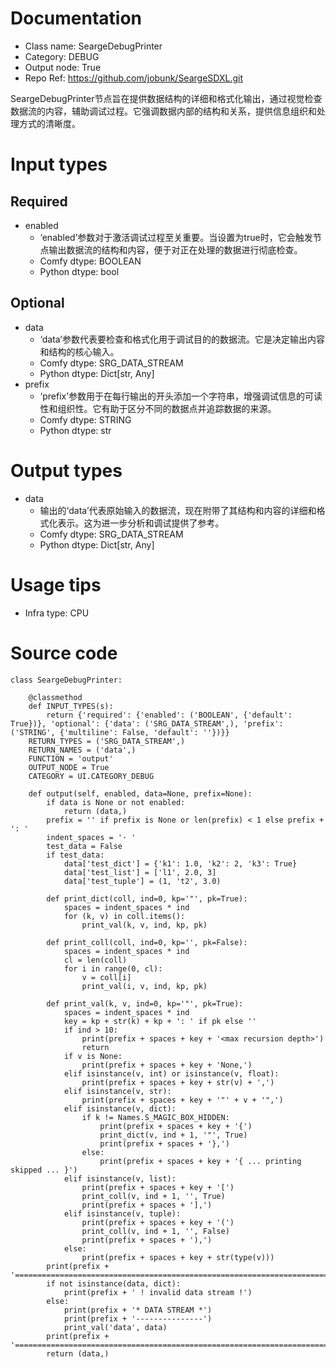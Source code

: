 # Documentation
- Class name: SeargeDebugPrinter
- Category: DEBUG
- Output node: True
- Repo Ref: https://github.com/jobunk/SeargeSDXL.git

SeargeDebugPrinter节点旨在提供数据结构的详细和格式化输出，通过视觉检查数据流的内容，辅助调试过程。它强调数据内部的结构和关系，提供信息组织和处理方式的清晰度。

# Input types
## Required
- enabled
    - ‘enabled’参数对于激活调试过程至关重要。当设置为true时，它会触发节点输出数据流的结构和内容，便于对正在处理的数据进行彻底检查。
    - Comfy dtype: BOOLEAN
    - Python dtype: bool
## Optional
- data
    - ‘data’参数代表要检查和格式化用于调试目的的数据流。它是决定输出内容和结构的核心输入。
    - Comfy dtype: SRG_DATA_STREAM
    - Python dtype: Dict[str, Any]
- prefix
    - ‘prefix’参数用于在每行输出的开头添加一个字符串，增强调试信息的可读性和组织性。它有助于区分不同的数据点并追踪数据的来源。
    - Comfy dtype: STRING
    - Python dtype: str

# Output types
- data
    - 输出的‘data’代表原始输入的数据流，现在附带了其结构和内容的详细和格式化表示。这为进一步分析和调试提供了参考。
    - Comfy dtype: SRG_DATA_STREAM
    - Python dtype: Dict[str, Any]

# Usage tips
- Infra type: CPU

# Source code
```
class SeargeDebugPrinter:

    @classmethod
    def INPUT_TYPES(s):
        return {'required': {'enabled': ('BOOLEAN', {'default': True})}, 'optional': {'data': ('SRG_DATA_STREAM',), 'prefix': ('STRING', {'multiline': False, 'default': ''})}}
    RETURN_TYPES = ('SRG_DATA_STREAM',)
    RETURN_NAMES = ('data',)
    FUNCTION = 'output'
    OUTPUT_NODE = True
    CATEGORY = UI.CATEGORY_DEBUG

    def output(self, enabled, data=None, prefix=None):
        if data is None or not enabled:
            return (data,)
        prefix = '' if prefix is None or len(prefix) < 1 else prefix + ': '
        indent_spaces = '· '
        test_data = False
        if test_data:
            data['test_dict'] = {'k1': 1.0, 'k2': 2, 'k3': True}
            data['test_list'] = ['l1', 2.0, 3]
            data['test_tuple'] = (1, 't2', 3.0)

        def print_dict(coll, ind=0, kp='"', pk=True):
            spaces = indent_spaces * ind
            for (k, v) in coll.items():
                print_val(k, v, ind, kp, pk)

        def print_coll(coll, ind=0, kp='', pk=False):
            spaces = indent_spaces * ind
            cl = len(coll)
            for i in range(0, cl):
                v = coll[i]
                print_val(i, v, ind, kp, pk)

        def print_val(k, v, ind=0, kp='"', pk=True):
            spaces = indent_spaces * ind
            key = kp + str(k) + kp + ': ' if pk else ''
            if ind > 10:
                print(prefix + spaces + key + '<max recursion depth>')
                return
            if v is None:
                print(prefix + spaces + key + 'None,')
            elif isinstance(v, int) or isinstance(v, float):
                print(prefix + spaces + key + str(v) + ',')
            elif isinstance(v, str):
                print(prefix + spaces + key + '"' + v + '",')
            elif isinstance(v, dict):
                if k != Names.S_MAGIC_BOX_HIDDEN:
                    print(prefix + spaces + key + '{')
                    print_dict(v, ind + 1, '"', True)
                    print(prefix + spaces + '},')
                else:
                    print(prefix + spaces + key + '{ ... printing skipped ... }')
            elif isinstance(v, list):
                print(prefix + spaces + key + '[')
                print_coll(v, ind + 1, '', True)
                print(prefix + spaces + '],')
            elif isinstance(v, tuple):
                print(prefix + spaces + key + '(')
                print_coll(v, ind + 1, '', False)
                print(prefix + spaces + '),')
            else:
                print(prefix + spaces + key + str(type(v)))
        print(prefix + '===============================================================================')
        if not isinstance(data, dict):
            print(prefix + ' ! invalid data stream !')
        else:
            print(prefix + '* DATA STREAM *')
            print(prefix + '---------------')
            print_val('data', data)
        print(prefix + '===============================================================================')
        return (data,)
```
